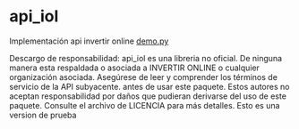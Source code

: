 # api_iol
Implementación api invertir online
[demo.py](demo.py)

Descargo de responsabilidad: api_iol es una libreria no oficial. De ninguna manera esta respaldada o asociada a INVERTIR ONLINE o cualquier organización asociada. Asegúrese de leer y comprender los términos de servicio de la API subyacente. antes de usar este paquete. Estos autores no aceptan responsabilidad por daños que pudieran derivarse del uso de este paquete. Consulte el archivo de LICENCIA para más detalles. Esto es una version de prueba
